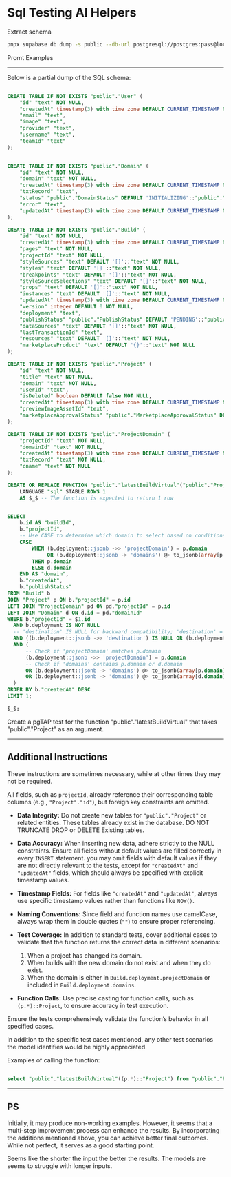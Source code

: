 # Sql Testing AI Helpers

Extract schema

```bash
pnpx supabase db dump -s public --db-url postgresql://postgres:pass@localhost/webstudio > schema.sql
```

Promt Examples

---

Below is a partial dump of the SQL schema:

```sql

CREATE TABLE IF NOT EXISTS "public"."User" (
    "id" "text" NOT NULL,
    "createdAt" timestamp(3) with time zone DEFAULT CURRENT_TIMESTAMP NOT NULL,
    "email" "text",
    "image" "text",
    "provider" "text",
    "username" "text",
    "teamId" "text"
);


CREATE TABLE IF NOT EXISTS "public"."Domain" (
    "id" "text" NOT NULL,
    "domain" "text" NOT NULL,
    "createdAt" timestamp(3) with time zone DEFAULT CURRENT_TIMESTAMP NOT NULL,
    "txtRecord" "text",
    "status" "public"."DomainStatus" DEFAULT 'INITIALIZING'::"public"."DomainStatus" NOT NULL,
    "error" "text",
    "updatedAt" timestamp(3) with time zone DEFAULT CURRENT_TIMESTAMP NOT NULL
);

CREATE TABLE IF NOT EXISTS "public"."Build" (
    "id" "text" NOT NULL,
    "createdAt" timestamp(3) with time zone DEFAULT CURRENT_TIMESTAMP NOT NULL,
    "pages" "text" NOT NULL,
    "projectId" "text" NOT NULL,
    "styleSources" "text" DEFAULT '[]'::"text" NOT NULL,
    "styles" "text" DEFAULT '[]'::"text" NOT NULL,
    "breakpoints" "text" DEFAULT '[]'::"text" NOT NULL,
    "styleSourceSelections" "text" DEFAULT '[]'::"text" NOT NULL,
    "props" "text" DEFAULT '[]'::"text" NOT NULL,
    "instances" "text" DEFAULT '[]'::"text" NOT NULL,
    "updatedAt" timestamp(3) with time zone DEFAULT CURRENT_TIMESTAMP NOT NULL,
    "version" integer DEFAULT 0 NOT NULL,
    "deployment" "text",
    "publishStatus" "public"."PublishStatus" DEFAULT 'PENDING'::"public"."PublishStatus" NOT NULL,
    "dataSources" "text" DEFAULT '[]'::"text" NOT NULL,
    "lastTransactionId" "text",
    "resources" "text" DEFAULT '[]'::"text" NOT NULL,
    "marketplaceProduct" "text" DEFAULT '{}'::"text" NOT NULL
);

CREATE TABLE IF NOT EXISTS "public"."Project" (
    "id" "text" NOT NULL,
    "title" "text" NOT NULL,
    "domain" "text" NOT NULL,
    "userId" "text",
    "isDeleted" boolean DEFAULT false NOT NULL,
    "createdAt" timestamp(3) with time zone DEFAULT CURRENT_TIMESTAMP NOT NULL,
    "previewImageAssetId" "text",
    "marketplaceApprovalStatus" "public"."MarketplaceApprovalStatus" DEFAULT 'UNLISTED'::"public"."MarketplaceApprovalStatus" NOT NULL
);

CREATE TABLE IF NOT EXISTS "public"."ProjectDomain" (
    "projectId" "text" NOT NULL,
    "domainId" "text" NOT NULL,
    "createdAt" timestamp(3) with time zone DEFAULT CURRENT_TIMESTAMP NOT NULL,
    "txtRecord" "text" NOT NULL,
    "cname" "text" NOT NULL
);

CREATE OR REPLACE FUNCTION "public"."latestBuildVirtual"("public"."Project") RETURNS SETOF "public"."latestBuildVirtual"
    LANGUAGE "sql" STABLE ROWS 1
    AS $_$ -- The function is expected to return 1 row


SELECT
    b.id AS "buildId",
    b."projectId",
    -- Use CASE to determine which domain to select based on conditions
    CASE
        WHEN (b.deployment::jsonb ->> 'projectDomain') = p.domain
             OR (b.deployment::jsonb -> 'domains') @> to_jsonb(array[p.domain])
        THEN p.domain
        ELSE d.domain
    END AS "domain",
    b."createdAt",
    b."publishStatus"
FROM "Build" b
JOIN "Project" p ON b."projectId" = p.id
LEFT JOIN "ProjectDomain" pd ON pd."projectId" = p.id
LEFT JOIN "Domain" d ON d.id = pd."domainId"
WHERE b."projectId" = $1.id
  AND b.deployment IS NOT NULL
  -- 'destination' IS NULL for backward compatibility; 'destination' = 'saas' for non-static builds
  AND ((b.deployment::jsonb ->> 'destination') IS NULL OR (b.deployment::jsonb ->> 'destination') = 'saas')
  AND (
      -- Check if 'projectDomain' matches p.domain
      (b.deployment::jsonb ->> 'projectDomain') = p.domain
      -- Check if 'domains' contains p.domain or d.domain
      OR (b.deployment::jsonb -> 'domains') @> to_jsonb(array[p.domain])
      OR (b.deployment::jsonb -> 'domains') @> to_jsonb(array[d.domain])
  )
ORDER BY b."createdAt" DESC
LIMIT 1;

$_$;

```

Create a pgTAP test for the function "public"."latestBuildVirtual" that takes "public"."Project" as an argument.

---

## Additional Instructions

These instructions are sometimes necessary, while at other times they may not be required.

All fields, such as `projectId`, already reference their corresponding table columns (e.g., `"Project"."id"`), but foreign key constraints are omitted.

- **Data Integrity:** Do not create new tables for `"public"."Project"` or related entities. These tables already exist in the database. DO NOT TRUNCATE DROP or DELETE Existing tables.

- **Data Accuracy:** When inserting new data, adhere strictly to the NULL constraints. Ensure all fields without default values are filled correctly in every `INSERT` statement.
  you may omit fields with default values if they are not directly relevant to the tests, except for `"createdAt"` and `"updatedAt"` fields, which should always be specified with explicit timestamp values.

- **Timestamp Fields:** For fields like `"createdAt"` and `"updatedAt"`, always use specific timestamp values rather than functions like `NOW()`.

- **Naming Conventions:** Since field and function names use camelCase, always wrap them in double quotes (`""`) to ensure proper referencing.

- **Test Coverage:** In addition to standard tests, cover additional cases to validate that the function returns the correct data in different scenarios:

  1. When a project has changed its domain.
  2. When builds with the new domain do not exist and when they do exist.
  3. When the domain is either in `Build.deployment.projectDomain` or included in `Build.deployment.domains`.

- **Function Calls:** Use precise casting for function calls, such as `(p.*)::Project`, to ensure accuracy in test execution.

Ensure the tests comprehensively validate the function’s behavior in all specified cases.

In addition to the specific test cases mentioned, any other test scenarios the model identifies would be highly appreciated.

Examples of calling the function:

```sql

select "public"."latestBuildVirtual"((p.*)::"Project") from "public"."Project" p where p.id = '1';
```

---

## PS

Initially, it may produce non-working examples. However, it seems that a multi-step improvement process can enhance the results. By incorporating the additions mentioned above, you can achieve better final outcomes. While not perfect, it serves as a good starting point.

Seems like the shorter the input the better the results. The models are seems to struggle with longer inputs.
